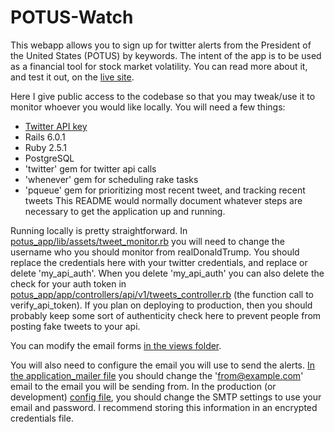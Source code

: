 # POTUS-Watch
This webapp allows you to sign up for twitter alerts from the President of the United States (POTUS) by keywords.
The intent of the app is to be used as a financial tool for stock market volatility. You can read more about it, and test it out, on the [live site]().

Here I give public access to the codebase so that you may tweak/use it to monitor whoever you would like locally.
You will need a few things:
- [Twitter API key](https://developer.twitter.com/en/docs)
- Rails 6.0.1
- Ruby 2.5.1
- PostgreSQL
- 'twitter' gem for twitter api calls
- 'whenever' gem for scheduling rake tasks
- 'pqueue' gem for prioritizing most recent tweet, and tracking recent tweets
This README would normally document whatever steps are necessary to get the
application up and running.

Running locally is pretty straightforward. In [potus_app/lib/assets/tweet_monitor.rb](https://github.com/karoster/POTUS_Watch/blob/master/potus_app/lib/assets/tweet_monitor.rb) you will need to change the username who you should monitor from realDonaldTrump. You should replace the credentials here with your twitter credentials, and replace or delete 'my_api_auth'. When you delete 'my_api_auth' you can also delete the check for your auth token in [potus_app/app/controllers/api/v1/tweets_controller.rb](https://github.com/karoster/POTUS_Watch/blob/master/potus_app/app/controllers/api/v1/tweets_controller.rb) (the function call to verify_api_token). If you plan on deploying to production, then you should probably keep some sort of authenticity check here to prevent people from posting fake tweets to your api.

You can modify the email forms [in the views folder](https://github.com/karoster/POTUS_Watch/tree/master/potus_app/app/views/alert_mailer).

You will also need to configure the email you will use to send the alerts. [In the application_mailer file](https://github.com/karoster/POTUS_Watch/blob/master/potus_app/app/mailers/application_mailer.rb) you should change the 'from@example.com' email to the email you will be sending from. In the production (or development) [config file](https://github.com/karoster/POTUS_Watch/blob/master/potus_app/config/environments/production.rb), you should change the SMTP settings to use your email and password. I recommend storing this information in an encrypted credentials file.
